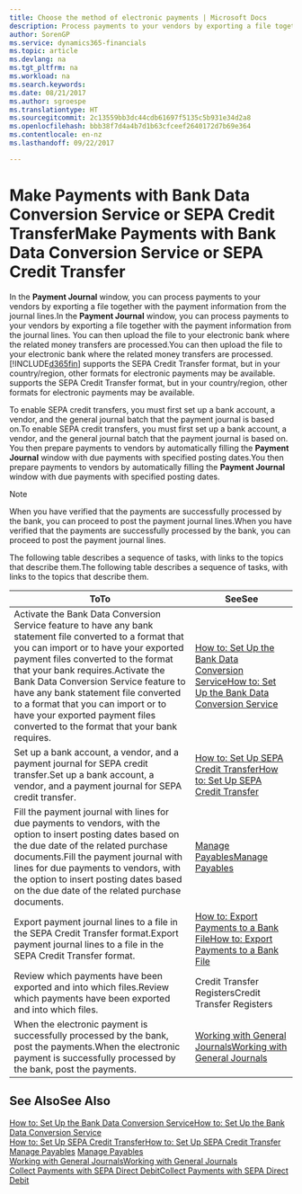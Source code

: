 ```yaml
---
title: Choose the method of electronic payments | Microsoft Docs
description: Process payments to your vendors by exporting a file together with the payment information from the journal lines.
author: SorenGP
ms.service: dynamics365-financials
ms.topic: article
ms.devlang: na
ms.tgt_pltfrm: na
ms.workload: na
ms.search.keywords: 
ms.date: 08/21/2017
ms.author: sgroespe
ms.translationtype: HT
ms.sourcegitcommit: 2c13559bb3dc44cdb61697f5135c5b931e34d2a8
ms.openlocfilehash: bbb38f7d4a4b7d1b63cfceef2640172d7b69e364
ms.contentlocale: en-nz
ms.lasthandoff: 09/22/2017

---
```

# <a name="make-payments-with-bank-data-conversion-service-or-sepa-credit-transfer"></a><span data-ttu-id="f79c8-103">Make Payments with Bank Data Conversion Service or SEPA Credit Transfer</span><span class="sxs-lookup"><span data-stu-id="f79c8-103">Make Payments with Bank Data Conversion Service or SEPA Credit Transfer</span></span>
<span data-ttu-id="f79c8-104">In the **Payment Journal** window, you can process payments to your vendors by exporting a file together with the payment information from the journal lines.</span><span class="sxs-lookup"><span data-stu-id="f79c8-104">In the **Payment Journal** window, you can process payments to your vendors by exporting a file together with the payment information from the journal lines.</span></span> <span data-ttu-id="f79c8-105">You can then upload the file to your electronic bank where the related money transfers are processed.</span><span class="sxs-lookup"><span data-stu-id="f79c8-105">You can then upload the file to your electronic bank where the related money transfers are processed.</span></span> [!INCLUDE[d365fin](includes/d365fin_md.md)]<span data-ttu-id="f79c8-106"> supports the SEPA Credit Transfer format, but in your country/region, other formats for electronic payments may be available.</span><span class="sxs-lookup"><span data-stu-id="f79c8-106"> supports the SEPA Credit Transfer format, but in your country/region, other formats for electronic payments may be available.</span></span>   

 <span data-ttu-id="f79c8-107">To enable SEPA credit transfers, you must first set up a bank account, a vendor, and the general journal batch that the payment journal is based on.</span><span class="sxs-lookup"><span data-stu-id="f79c8-107">To enable SEPA credit transfers, you must first set up a bank account, a vendor, and the general journal batch that the payment journal is based on.</span></span> <span data-ttu-id="f79c8-108">You then prepare payments to vendors by automatically filling the **Payment Journal** window with due payments with specified posting dates.</span><span class="sxs-lookup"><span data-stu-id="f79c8-108">You then prepare payments to vendors by automatically filling the **Payment Journal** window with due payments with specified posting dates.</span></span>  

> [!NOTE]  
>  <span data-ttu-id="f79c8-109">When you have verified that the payments are successfully processed by the bank, you can proceed to post the payment journal lines.</span><span class="sxs-lookup"><span data-stu-id="f79c8-109">When you have verified that the payments are successfully processed by the bank, you can proceed to post the payment journal lines.</span></span>  

 <span data-ttu-id="f79c8-110">The following table describes a sequence of tasks, with links to the topics that describe them.</span><span class="sxs-lookup"><span data-stu-id="f79c8-110">The following table describes a sequence of tasks, with links to the topics that describe them.</span></span>   

|<span data-ttu-id="f79c8-111">**To**</span><span class="sxs-lookup"><span data-stu-id="f79c8-111">**To**</span></span>|<span data-ttu-id="f79c8-112">**See**</span><span class="sxs-lookup"><span data-stu-id="f79c8-112">**See**</span></span>|  
|------------|-------------|  
|<span data-ttu-id="f79c8-113">Activate the Bank Data Conversion Service feature to have any bank statement file converted to a format that you can import or to have your exported payment files converted to the format that your bank requires.</span><span class="sxs-lookup"><span data-stu-id="f79c8-113">Activate the Bank Data Conversion Service feature to have any bank statement file converted to a format that you can import or to have your exported payment files converted to the format that your bank requires.</span></span>|[<span data-ttu-id="f79c8-114">How to: Set Up the Bank Data Conversion Service</span><span class="sxs-lookup"><span data-stu-id="f79c8-114">How to: Set Up the Bank Data Conversion Service</span></span>](bank-how-setup-bank-statement-service.md)|  
|<span data-ttu-id="f79c8-115">Set up a bank account, a vendor, and a payment journal for SEPA credit transfer.</span><span class="sxs-lookup"><span data-stu-id="f79c8-115">Set up a bank account, a vendor, and a payment journal for SEPA credit transfer.</span></span>|[<span data-ttu-id="f79c8-116">How to: Set Up SEPA Credit Transfer</span><span class="sxs-lookup"><span data-stu-id="f79c8-116">How to: Set Up SEPA Credit Transfer</span></span>](finance-how-to-set-up-sepa-credit-transfer.md)|  
|<span data-ttu-id="f79c8-117">Fill the payment journal with lines for due payments to vendors, with the option to insert posting dates based on the due date of the related purchase documents.</span><span class="sxs-lookup"><span data-stu-id="f79c8-117">Fill the payment journal with lines for due payments to vendors, with the option to insert posting dates based on the due date of the related purchase documents.</span></span>|[<span data-ttu-id="f79c8-118">Manage Payables</span><span class="sxs-lookup"><span data-stu-id="f79c8-118">Manage Payables</span></span>](payables-manage-payables.md)|  
|<span data-ttu-id="f79c8-119">Export payment journal lines to a file in the SEPA Credit Transfer format.</span><span class="sxs-lookup"><span data-stu-id="f79c8-119">Export payment journal lines to a file in the SEPA Credit Transfer format.</span></span>|[<span data-ttu-id="f79c8-120">How to: Export Payments to a Bank File</span><span class="sxs-lookup"><span data-stu-id="f79c8-120">How to: Export Payments to a Bank File</span></span>](payables-how-export-payments-bank-file.md)|  
|<span data-ttu-id="f79c8-121">Review which payments have been exported and into which files.</span><span class="sxs-lookup"><span data-stu-id="f79c8-121">Review which payments have been exported and into which files.</span></span>|<span data-ttu-id="f79c8-122">Credit Transfer Registers</span><span class="sxs-lookup"><span data-stu-id="f79c8-122">Credit Transfer Registers</span></span>|  
|<span data-ttu-id="f79c8-123">When the electronic payment is successfully processed by the bank, post the payments.</span><span class="sxs-lookup"><span data-stu-id="f79c8-123">When the electronic payment is successfully processed by the bank, post the payments.</span></span>|[<span data-ttu-id="f79c8-124">Working with General Journals</span><span class="sxs-lookup"><span data-stu-id="f79c8-124">Working with General Journals</span></span>](ui-work-general-journals.md)|  

## <a name="see-also"></a><span data-ttu-id="f79c8-125">See Also</span><span class="sxs-lookup"><span data-stu-id="f79c8-125">See Also</span></span>  
[<span data-ttu-id="f79c8-126">How to: Set Up the Bank Data Conversion Service</span><span class="sxs-lookup"><span data-stu-id="f79c8-126">How to: Set Up the Bank Data Conversion Service</span></span>](bank-how-setup-bank-statement-service.md)  
[<span data-ttu-id="f79c8-127">How to: Set Up SEPA Credit Transfer</span><span class="sxs-lookup"><span data-stu-id="f79c8-127">How to: Set Up SEPA Credit Transfer</span></span>](finance-how-to-set-up-sepa-credit-transfer.md)  
<span data-ttu-id="f79c8-128">[Manage Payables](payables-manage-payables.md) </span><span class="sxs-lookup"><span data-stu-id="f79c8-128">[Manage Payables](payables-manage-payables.md) </span></span>  
[<span data-ttu-id="f79c8-129">Working with General Journals</span><span class="sxs-lookup"><span data-stu-id="f79c8-129">Working with General Journals</span></span>](ui-work-general-journals.md)  
[<span data-ttu-id="f79c8-130">Collect Payments with SEPA Direct Debit</span><span class="sxs-lookup"><span data-stu-id="f79c8-130">Collect Payments with SEPA Direct Debit</span></span>](finance-collect-payments-with-sepa-direct-debit.md)   

